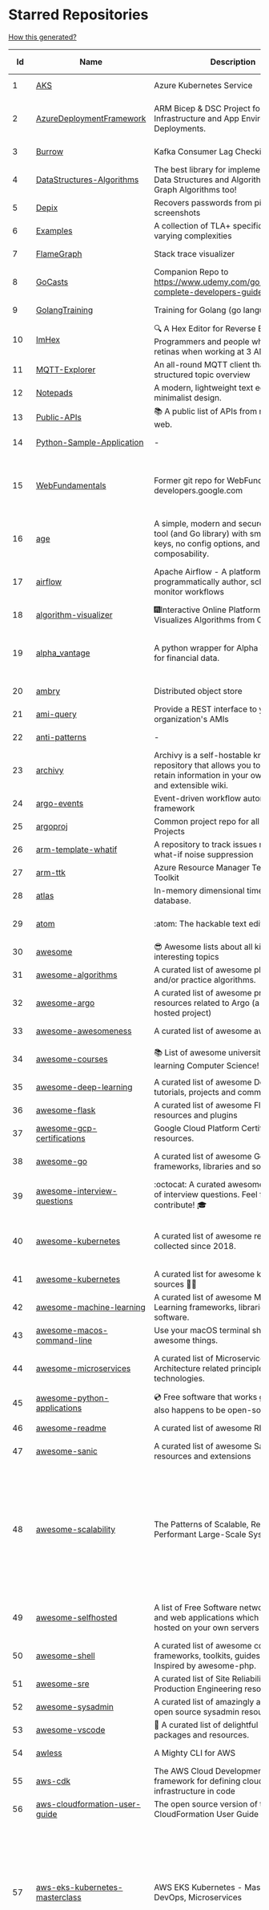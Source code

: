 # Starred Repositories  
[How this generated?](../master/USAGE.md)  
  
| Id 			| Name			| Description | Star Counts | Topics/Tags   | Last Updated 	|  
| ----------- | ----------- 	| ----------- | ----------- | ----------- 	| -----------   |  
|1|[AKS](https://github.com/Azure/AKS.git)|Azure Kubernetes Service|1555||3-9-2022|  
|2|[AzureDeploymentFramework](https://github.com/brwilkinson/AzureDeploymentFramework.git)|ARM Bicep & DSC Project for Azure Infrastructure and App Environment Deployments.|78|bicep, powershell, arm-templates, desiredstateconfiguration, azure|26-7-2022|  
|3|[Burrow](https://github.com/linkedin/Burrow.git)|Kafka Consumer Lag Checking|3310||2-2-2022|  
|4|[DataStructures-Algorithms](https://github.com/rachitiitr/DataStructures-Algorithms.git)|The best library for implementation of all Data Structures and Algorithms - Trees + Graph Algorithms too!|2344||13-6-2021|  
|5|[Depix](https://github.com/beurtschipper/Depix.git)|Recovers passwords from pixelized screenshots|22698||16-6-2022|  
|6|[Examples](https://github.com/tlaplus/Examples.git)|A collection of TLA+ specifications of varying complexities|950|tlaplus, pluscal, protocol, algorithm|29-8-2022|  
|7|[FlameGraph](https://github.com/brendangregg/FlameGraph.git)|Stack trace visualizer|13506||31-8-2021|  
|8|[GoCasts](https://github.com/StephenGrider/GoCasts.git)|Companion Repo to https://www.udemy.com/go-the-complete-developers-guide/|1761||25-8-2017|  
|9|[GolangTraining](https://github.com/GoesToEleven/GolangTraining.git)|Training for Golang (go language)|8389||4-12-2018|  
|10|[ImHex](https://github.com/WerWolv/ImHex.git)|🔍 A Hex Editor for Reverse Engineers, Programmers and people who value their retinas when working at 3 AM.|20820||3-9-2022|  
|11|[MQTT-Explorer](https://github.com/thomasnordquist/MQTT-Explorer.git)|An all-round MQTT client that provides a structured topic overview|1903||27-2-2022|  
|12|[Notepads](https://github.com/0x7c13/Notepads.git)|A modern, lightweight text editor with a minimalist design.|6682||7-6-2022|  
|13|[Public-APIs](https://github.com/n0shake/Public-APIs.git)|📚 A public list of APIs from round the web.|18902||21-8-2022|  
|14|[Python-Sample-Application](https://github.com/uber/Python-Sample-Application.git)|-|360||9-3-2015|  
|15|[WebFundamentals](https://github.com/google/WebFundamentals.git)|Former git repo for WebFundamentals on developers.google.com|13426|html, best-practices, javascript, css, mobile-web, chrome, chrome-browser, html5, web, web-app, progressive-web-app|10-8-2022|  
|16|[age](https://github.com/FiloSottile/age.git)|A simple, modern and secure encryption tool (and Go library) with small explicit keys, no config options, and UNIX-style composability.|11188|built-at-rc, age-encryption|28-7-2022|  
|17|[airflow](https://github.com/apache/airflow.git)|Apache Airflow - A platform to programmatically author, schedule, and monitor workflows|27241|airflow, apache, apache-airflow, python, scheduler, workflow, hacktoberfest|3-9-2022|  
|18|[algorithm-visualizer](https://github.com/algorithm-visualizer/algorithm-visualizer.git)|:fireworks:Interactive Online Platform that Visualizes Algorithms from Code|38937|algorithm, data-structure, visualization, animation|13-4-2022|  
|19|[alpha_vantage](https://github.com/RomelTorres/alpha_vantage.git)|A python wrapper for Alpha Vantage API for financial data.|3733|alpha-vantage, pandas, financial-data, python, stock, alphavantage, json, finance, api-wrapper, cryptocurrency, bitcoin|14-6-2021|  
|20|[ambry](https://github.com/linkedin/ambry.git)|Distributed object store|1554||3-9-2022|  
|21|[ami-query](https://github.com/intuit/ami-query.git)|Provide a REST interface to your organization's AMIs|38||31-8-2020|  
|22|[anti-patterns](https://github.com/tonybaloney/anti-patterns.git)|-|100||15-7-2022|  
|23|[archivy](https://github.com/archivy/archivy.git)|Archivy is a self-hostable knowledge repository that allows you to learn and retain information in your own personal and extensible wiki.|2896||27-4-2022|  
|24|[argo-events](https://github.com/argoproj/argo-events.git)|Event-driven workflow automation framework|1644||3-9-2022|  
|25|[argoproj](https://github.com/argoproj/argoproj.git)|Common project repo for all Argo Projects|327||26-8-2022|  
|26|[arm-template-whatif](https://github.com/Azure/arm-template-whatif.git)|A repository to track issues related to what-if noise suppression|62||2-8-2022|  
|27|[arm-ttk](https://github.com/Azure/arm-ttk.git)|Azure Resource Manager Template Toolkit|338||26-8-2022|  
|28|[atlas](https://github.com/Netflix/atlas.git)|In-memory dimensional time series database.|3128||1-9-2022|  
|29|[atom](https://github.com/atom/atom.git)|:atom: The hackable text editor|58426|atom, editor, javascript, electron, windows, linux, macos|23-6-2022|  
|30|[awesome](https://github.com/sindresorhus/awesome.git)|😎 Awesome lists about all kinds of interesting topics|217730|awesome, awesome-list, unicorns, lists, resources|3-9-2022|  
|31|[awesome-algorithms](https://github.com/tayllan/awesome-algorithms.git)|A curated list of awesome places to learn and/or practice algorithms.|12204||9-5-2022|  
|32|[awesome-argo](https://github.com/terrytangyuan/awesome-argo.git)|A curated list of awesome projects and resources related to Argo (a CNCF hosted project)|829||30-8-2022|  
|33|[awesome-awesomeness](https://github.com/bayandin/awesome-awesomeness.git)|A curated list of awesome awesomeness|29280||24-3-2022|  
|34|[awesome-courses](https://github.com/prakhar1989/awesome-courses.git)|:books: List of awesome university courses for learning Computer Science!|42403|computer-science, courses, awesome-list, awesome|2-12-2020|  
|35|[awesome-deep-learning](https://github.com/ChristosChristofidis/awesome-deep-learning.git)|A curated list of awesome Deep Learning tutorials, projects and communities.|19347||8-5-2022|  
|36|[awesome-flask](https://github.com/humiaozuzu/awesome-flask.git)|A curated list of awesome Flask resources and plugins|10826|flask, flask-resources, awesome|17-9-2019|  
|37|[awesome-gcp-certifications](https://github.com/sathishvj/awesome-gcp-certifications.git)|Google Cloud Platform Certification resources.|2668||31-8-2022|  
|38|[awesome-go](https://github.com/avelino/awesome-go.git)|A curated list of awesome Go frameworks, libraries and software|87011|golang, golang-library, go, awesome, awesome-list, hacktoberfest|24-8-2022|  
|39|[awesome-interview-questions](https://github.com/DopplerHQ/awesome-interview-questions.git)|:octocat: A curated awesome list of lists of interview questions. Feel free to contribute! :mortar_board: |49235||16-11-2021|  
|40|[awesome-kubernetes](https://github.com/nubenetes/awesome-kubernetes.git)|A curated list of awesome references collected since 2018.|271|kubernetes, cloud, awesome-list, aws, azure, gcp, devops, devops-tools, docker, containers|25-6-2022|  
|41|[awesome-kubernetes](https://github.com/ramitsurana/awesome-kubernetes.git)|A curated list for awesome kubernetes sources :ship::tada:|13044||4-7-2022|  
|42|[awesome-machine-learning](https://github.com/josephmisiti/awesome-machine-learning.git)|A curated list of awesome Machine Learning frameworks, libraries and software.|55680||10-7-2022|  
|43|[awesome-macos-command-line](https://github.com/herrbischoff/awesome-macos-command-line.git)|Use your macOS terminal shell to do awesome things.|26148||2-9-2021|  
|44|[awesome-microservices](https://github.com/mfornos/awesome-microservices.git)|A curated list of Microservice Architecture related principles and technologies.|11326|awesome, microservices, microservices-architecture, cloud-native, cloud-computing|1-9-2022|  
|45|[awesome-python-applications](https://github.com/mahmoud/awesome-python-applications.git)|💿 Free software that works great, and also happens to be open-source Python. |13918||10-7-2022|  
|46|[awesome-readme](https://github.com/matiassingers/awesome-readme.git)|A curated list of awesome READMEs|12761||1-9-2022|  
|47|[awesome-sanic](https://github.com/mekicha/awesome-sanic.git)|A curated list of awesome Sanic resources and extensions|594||13-8-2022|  
|48|[awesome-scalability](https://github.com/binhnguyennus/awesome-scalability.git)|The Patterns of Scalable, Reliable, and Performant Large-Scale Systems|40431|system-design, backend, scalability, interview, architecture, devops, design-patterns, interview-questions, awesome-list, big-data, awesome, resources, lists, web-development, programming, system, interview-practice, computer-science, distributed-systems, machine-learning|3-9-2022|  
|49|[awesome-selfhosted](https://github.com/awesome-selfhosted/awesome-selfhosted.git)|A list of Free Software network services and web applications which can be hosted on your own servers|101250|selfhosted, awesome, awesome-list, privacy, hosting, cloud, self-hosted|3-9-2022|  
|50|[awesome-shell](https://github.com/alebcay/awesome-shell.git)|A curated list of awesome command-line frameworks, toolkits, guides and gizmos. Inspired by awesome-php.|24670||27-4-2022|  
|51|[awesome-sre](https://github.com/dastergon/awesome-sre.git)|A curated list of Site Reliability and Production Engineering resources.|8783||2-9-2022|  
|52|[awesome-sysadmin](https://github.com/awesome-foss/awesome-sysadmin.git)|A curated list of amazingly awesome open source sysadmin resources.|14919||3-9-2022|  
|53|[awesome-vscode](https://github.com/viatsko/awesome-vscode.git)|🎨 A curated list of delightful VS Code packages and resources.|20961||11-8-2022|  
|54|[awless](https://github.com/wallix/awless.git)|A Mighty CLI for AWS|4864||10-12-2018|  
|55|[aws-cdk](https://github.com/aws/aws-cdk.git)|The AWS Cloud Development Kit is a framework for defining cloud infrastructure in code|9138|aws, infrastructure-as-code, typescript, cloud-infrastructure|3-9-2022|  
|56|[aws-cloudformation-user-guide](https://github.com/awsdocs/aws-cloudformation-user-guide.git)|The open source version of the AWS CloudFormation User Guide|664||11-8-2022|  
|57|[aws-eks-kubernetes-masterclass](https://github.com/stacksimplify/aws-eks-kubernetes-masterclass.git)|AWS EKS Kubernetes - Masterclass   DevOps, Microservices|565|kubernetes, kubernetes-pods, kubernetes-deployment, kubernetes-services, kubernetes-secrets, aws-eks, aws-eks-cluster, aws-ebs, aws-rds, aws-alb, aws-alb-ingress-controller, aws-fargate, aws-codebuild, aws-codecommit, aws-codepipeline, fluentd, aws-cloudwatch, docker, yaml|3-3-2022|  
|58|[aws-load-balancer-controller](https://github.com/kubernetes-sigs/aws-load-balancer-controller.git)|A Kubernetes controller for Elastic Load Balancers|2994||1-9-2022|  
|59|[azkaban](https://github.com/azkaban/azkaban.git)|Azkaban workflow manager.|4113|workflow-engine, azkaban, scheduling, hacktoberfest|17-8-2022|  
|60|[azure-cli](https://github.com/Azure/azure-cli.git)|Azure Command-Line Interface|3219|azure, azure-cli, cloud|2-9-2022|  
|61|[azure-docs-bicep-samples](https://github.com/Azure/azure-docs-bicep-samples.git)|-|35||29-8-2022|  
|62|[azure-functions-host](https://github.com/Azure/azure-functions-host.git)|The host/runtime that powers Azure Functions|1749|azure-functions, azure-webjobs-sdk, serverless|2-9-2022|  
|63|[azure-powershell](https://github.com/Azure/azure-powershell.git)|Microsoft Azure PowerShell|3247|azure, powershell, microsoft-azure-powershell, arm, microsoft|1-9-2022|  
|64|[azure-quickstart-templates](https://github.com/Azure/azure-quickstart-templates.git)|Azure Quickstart Templates|12054|azure, templates, arm, bicep, bicep-templates, arm-templates|29-8-2022|  
|65|[azure-rest-api-specs](https://github.com/Azure/azure-rest-api-specs.git)|The source for REST API specifications for Microsoft Azure.|1742|azure, swagger, openapi, rest, cloud|3-9-2022|  
|66|[azure-sdk-for-python](https://github.com/Azure/azure-sdk-for-python.git)|This repository is for active development of the Azure SDK for Python. For consumers of the SDK we recommend visiting our public developer docs at https://docs.microsoft.com/python/azure/ or our versioned developer docs at https://azure.github.io/azure-sdk-for-python. |2977||2-9-2022|  
|67|[azure4everyone-samples](https://github.com/MarczakIO/azure4everyone-samples.git)|-|185||12-2-2022|  
|68|[backstage](https://github.com/backstage/backstage.git)|Backstage is an open platform for building developer portals|17845||2-9-2022|  
|69|[behave](https://github.com/behave/behave.git)|BDD, Python style.|2691||9-8-2022|  
|70|[benten](https://github.com/intuit/benten.git)|Chatbot Development Framework (with Slack integration for Jira and Jenkins)|129||31-3-2021|  
|71|[bhai-lang](https://github.com/DulLabs/bhai-lang.git)|A toy programming language written in Typescript|3568||17-4-2022|  
|72|[bicep](https://github.com/Azure/bicep.git)|Bicep is a declarative language for describing and deploying Azure resources|2490|arm-templates, arm-json, bicep|3-9-2022|  
|73|[bitcoin](https://github.com/bitcoin/bitcoin.git)|Bitcoin Core integration/staging tree|65990|bitcoin, c-plus-plus, p2p, cryptocurrency, cryptography|2-9-2022|  
|74|[black](https://github.com/psf/black.git)|The uncompromising Python code formatter|29026||1-9-2022|  
|75|[blackfriday](https://github.com/russross/blackfriday.git)|Blackfriday: a markdown processor for Go|4990||27-10-2020|  
|76|[boulder](https://github.com/letsencrypt/boulder.git)|An ACME-based certificate authority, written in Go. |4376||3-9-2022|  
|77|[brackets](https://github.com/adobe/brackets.git)|An open source code editor for the web, written in JavaScript, HTML and CSS.|33556||18-3-2021|  
|78|[brooklin](https://github.com/linkedin/brooklin.git)|An extensible distributed system for reliable nearline data streaming at scale|781||5-8-2022|  
|79|[brotli](https://github.com/google/brotli.git)|Brotli compression format|11427||12-5-2022|  
|80|[build-your-own-x](https://github.com/codecrafters-io/build-your-own-x.git)|Master programming by recreating your favorite technologies from scratch.|163648|programming, tutorials, tutorial-code, tutorial-exercises, free, awesome-list|4-8-2022|  
|81|[caddy](https://github.com/caddyserver/caddy.git)|Fast, multi-platform web server with automatic HTTPS|42505|go, web-server, caddyfile, http, http-server, reverse-proxy, https, tls, automatic-https, privacy, security|3-9-2022|  
|82|[cdk8s](https://github.com/cdk8s-team/cdk8s.git)|Define Kubernetes native apps and abstractions using object-oriented programming|3147||2-9-2022|  
|83|[cdnjs](https://github.com/cdnjs/cdnjs.git)|🤖 CDN assets - The #1 free and open source CDN built to make life easier for developers.|9626|cdn, javascript, css, library, web, front-end, foss, opensource, js, font, framework, webdev, fast, speed, http2, spdy, cdnjs|3-9-2022|  
|84|[celery](https://github.com/celery/celery.git)|Distributed Task Queue (development branch)|20007||31-8-2022|  
|85|[cfssl](https://github.com/cloudflare/cfssl.git)|CFSSL: Cloudflare's PKI and TLS toolkit|7248||26-8-2022|  
|86|[chalice](https://github.com/aws/chalice.git)|Python Serverless Microframework for AWS|9165|python, aws, aws-lambda, cloud, serverless, serverless-framework, aws-apigateway, lambda, python3, python27|1-9-2022|  
|87|[chaos-mesh](https://github.com/chaos-mesh/chaos-mesh.git)|A Chaos Engineering Platform for Kubernetes.|5138||2-9-2022|  
|88|[chaosmonkey](https://github.com/Netflix/chaosmonkey.git)|Chaos Monkey is a resiliency tool that helps applications tolerate random instance failures.|12629||30-10-2020|  
|89|[chartmuseum](https://github.com/helm/chartmuseum.git)|Host your own Helm Chart Repository|2938||29-8-2022|  
|90|[cheat.sh](https://github.com/chubin/cheat.sh.git)|the only cheat sheet you need|30359||18-4-2022|  
|91|[checkov](https://github.com/bridgecrewio/checkov.git)|Prevent cloud misconfigurations and find vulnerabilities during build-time in infrastructure as code, container images and open source packages with Checkov by Bridgecrew.|4606||2-9-2022|  
|92|[cli](https://github.com/snyk/cli.git)|Snyk CLI scans and monitors your projects for security vulnerabilities.|4089||2-9-2022|  
|93|[cli](https://github.com/cli/cli.git)|GitHub’s official command line tool|29698||3-9-2022|  
|94|[cli-spinners](https://github.com/sindresorhus/cli-spinners.git)|Spinners for use in the terminal|2016||24-7-2022|  
|95|[click](https://github.com/pallets/click.git)|Python composable command line interface toolkit|12917||1-9-2022|  
|96|[cloud-custodian](https://github.com/cloud-custodian/cloud-custodian.git)|Rules engine for cloud security, cost optimization, and governance, DSL in yaml for policies to query, filter, and take actions on resources|4292||3-9-2022|  
|97|[codesearch](https://github.com/google/codesearch.git)|Fast, indexed regexp search over large file trees|3149||29-3-2020|  
|98|[computer-science](https://github.com/ossu/computer-science.git)|:mortar_board: Path to a free self-taught education in Computer Science!|122790|computer-science, awesome-list, courses, curriculum|23-8-2022|  
|99|[containerd](https://github.com/containerd/containerd.git)|An open and reliable container runtime|11975||1-9-2022|  
|100|[core](https://github.com/home-assistant/core.git)|:house_with_garden: Open source home automation that puts local control and privacy first.|54639|python, home-automation, iot, internet-of-things, mqtt, raspberry-pi, asyncio|3-9-2022|  
|101|[coredns](https://github.com/coredns/coredns.git)|CoreDNS is a DNS server that chains plugins|9673|dns-server, go, cncf, coredns, plugin, service-discovery|30-8-2022|  
|102|[coreutils](https://github.com/uutils/coreutils.git)|Cross-platform Rust rewrite of the GNU coreutils|12450|rust, coreutils, gnu-coreutils, busybox, cross-platform, command-line-tool|3-9-2022|  
|103|[crouton](https://github.com/dnschneid/crouton.git)|Chromium OS Universal Chroot Environment|8165||11-1-2022|  
|104|[cruise-control](https://github.com/linkedin/cruise-control.git)|Cruise-control is the first of its kind to fully automate the dynamic workload rebalance and self-healing of a Kafka cluster. It provides great value to Kafka users by simplifying the operation of Kafka clusters.|2256|kafka, cluster-management, self-healing|1-9-2022|  
|105|[dashboard](https://github.com/kubernetes/dashboard.git)|General-purpose web UI for Kubernetes clusters|11594||31-8-2022|  
|106|[design-patterns-for-humans](https://github.com/kamranahmedse/design-patterns-for-humans.git)|An ultra-simplified explanation to design patterns|34888|design-patterns, architecture, software-engineering, engineering, principles, computer-science|27-8-2022|  
|107|[developer-roadmap](https://github.com/kamranahmedse/developer-roadmap.git)|Roadmap to becoming a developer in 2022|209321|computer-science, roadmap, developer-roadmap, frontend-roadmap, devops-roadmap, backend-roadmap, study-plan, engineering, react-roadmap, angular-roadmap, python-roadmap, go-roadmap, java-roadmap, dba-roadmap, vue-roadmap, blockchain-roadmap, web3-roadmap, javascript-roadmap, nodejs-roadmap, qa-roadmap|2-9-2022|  
|108|[devops-exercises](https://github.com/bregman-arie/devops-exercises.git)|Linux, Jenkins, AWS, SRE, Prometheus, Docker, Python, Ansible, Git, Kubernetes, Terraform, OpenStack, SQL, NoSQL, Azure, GCP, DNS, Elastic, Network, Virtualization. DevOps Interview Questions|29157|devops, aws, linux, ansible, python, docker, prometheus, containers, git, kubernetes, interview, interview-questions, terraform, azure, openstack, sql, coding, sre, production-engineer|2-9-2022|  
|109|[diagrams](https://github.com/mingrammer/diagrams.git)|:art: Diagram as Code for prototyping cloud system architectures|25781||10-8-2022|  
|110|[discourse](https://github.com/discourse/discourse.git)|A platform for community discussion. Free, open, simple.|36382|discourse, javascript, rails, ruby, ember, forum, postgresql|2-9-2022|  
|111|[dive](https://github.com/wagoodman/dive.git)|A tool for exploring each layer in a docker image|33553||2-7-2021|  
|112|[django](https://github.com/django/django.git)|The Web framework for perfectionists with deadlines.|66024||2-9-2022|  
|113|[django-health-check](https://github.com/KristianOellegaard/django-health-check.git)|a pluggable app that runs a full check on the deployment, using a number of plugins to check e.g. database, queue server, celery processes, etc.|878||2-9-2022|  
|114|[dns](https://github.com/miekg/dns.git)|DNS library in Go|6487|dnssec, go, dns-library, dns|21-6-2022|  
|115|[dnscontrol](https://github.com/StackExchange/dnscontrol.git)|Synchronize your DNS to multiple providers from a simple DSL|2342||31-8-2022|  
|116|[dnslib](https://github.com/paulc/dnslib.git)|A Python library to encode/decode DNS wire-format packets |226|python, python3, dns|9-8-2022|  
|117|[docker-development-youtube-series](https://github.com/marcel-dempers/docker-development-youtube-series.git)|-|3328||10-8-2022|  
|118|[dockerfiles](https://github.com/jessfraz/dockerfiles.git)|Various Dockerfiles I use on the desktop and on servers.|12703||27-3-2021|  
|119|[doitlive](https://github.com/sloria/doitlive.git)|Because sometimes you need to do it live|3174||14-8-2022|  
|120|[dotfiles](https://github.com/bbkane/dotfiles.git)|Configs for apps I care about|22|dotfiles, zsh, neovim, vscode, git, sqlite, sqlite3|23-8-2022|  
|121|[drawio](https://github.com/jgraph/drawio.git)|Source to app.diagrams.net|31043||2-9-2022|  
|122|[driftctl](https://github.com/snyk/driftctl.git)|Detect, track and alert on infrastructure drift|1958||26-8-2022|  
|123|[duf](https://github.com/muesli/duf.git)|Disk Usage/Free Utility - a better 'df' alternative|9742||16-7-2022|  
|124|[eBPF-Package-Repository](https://github.com/l3af-project/eBPF-Package-Repository.git)|eBPF Programs|18||16-6-2022|  
|125|[echarts](https://github.com/apache/echarts.git)|Apache ECharts is a powerful, interactive charting and data visualization library for browser|52358|echarts, data-visualization, charts, charting-library, visualization, apache, data-viz, canvas, svg|2-9-2022|  
|126|[echo](https://github.com/labstack/echo.git)|High performance, minimalist Go web framework|23627||1-9-2022|  
|127|[ecs-refarch-service-discovery](https://github.com/awslabs/ecs-refarch-service-discovery.git)|An EC2 Container Service Reference Architecture for providing Service Discovery to containers using CloudWatch Events, Lambda and Route 53 private hosted zones. |440||25-7-2016|  
|128|[eks-anywhere](https://github.com/aws/eks-anywhere.git)|Run Amazon EKS on your own infrastructure 🚀|1626|kubernetes, aws, k8s, kubernetes-cluster, kubernetes-deployment, eks, vmware, docker, baremetal, baremetal-provisioning, tinkerbell|2-9-2022|  
|129|[elasticsearch](https://github.com/elastic/elasticsearch.git)|Free and Open, Distributed, RESTful Search Engine|60990|elasticsearch, java, search-engine|2-9-2022|  
|130|[emissary](https://github.com/emissary-ingress/emissary.git)|open source Kubernetes-native API gateway for microservices built on the Envoy Proxy|3862||2-9-2022|  
|131|[eng-practices](https://github.com/google/eng-practices.git)|Google's Engineering Practices documentation|18721||17-8-2022|  
|132|[engineering-blogs](https://github.com/kilimchoi/engineering-blogs.git)|A curated list of engineering blogs|22050||29-7-2022|  
|133|[envoy](https://github.com/envoyproxy/envoy.git)|Cloud-native high-performance edge/middle/service proxy|20321||2-9-2022|  
|134|[eruda](https://github.com/liriliri/eruda.git)|Console for mobile browsers|12788|console, mobile, debugger, developer-tools, eruda|26-8-2022|  
|135|[every-programmer-should-know](https://github.com/mtdvio/every-programmer-should-know.git)|A collection of (mostly) technical things every software developer should know about|61559|cc-by, computer-science, educational, novice, collection|1-9-2022|  
|136|[ewd998](https://github.com/tlaplus-workshops/ewd998.git)|Distributed termination detection on a ring, due to Shmuel Safra:|21|termination, detection, distsys, tlaplus, specs, model-checking, theorem-proving, refinement, safety, liveness|20-5-2022|  
|137|[faas](https://github.com/openfaas/faas.git)|OpenFaaS - Serverless Functions Made Simple|22060||30-8-2022|  
|138|[face_recognition](https://github.com/ageitgey/face_recognition.git)|The world's simplest facial recognition api for Python and the command line|45675|machine-learning, face-detection, face-recognition, python|10-6-2022|  
|139|[faker](https://github.com/joke2k/faker.git)|Faker is a Python package that generates fake data for you.|14695||31-8-2022|  
|140|[falcon](https://github.com/falconry/falcon.git)|The no-magic web data plane API and microservices framework for Python developers, with a focus on reliability, correctness, and performance at scale.|8864||31-8-2022|  
|141|[fastapi](https://github.com/tiangolo/fastapi.git)|FastAPI framework, high performance, easy to learn, fast to code, ready for production|48895||2-9-2022|  
|142|[fasthttp](https://github.com/valyala/fasthttp.git)|Fast HTTP package for Go. Tuned for high performance. Zero memory allocations in hot paths. Up to 10x faster than net/http|18338||3-9-2022|  
|143|[fd](https://github.com/sharkdp/fd.git)|A simple, fast and user-friendly alternative to 'find'|24358||2-9-2022|  
|144|[fish-shell](https://github.com/fish-shell/fish-shell.git)|The user-friendly command line shell.|19503||2-9-2022|  
|145|[flamethrower](https://github.com/DNS-OARC/flamethrower.git)|a DNS performance and functional testing utility supporting UDP, TCP, DoT and DoH (by @ns1labs)|257||5-7-2022|  
|146|[flask](https://github.com/pallets/flask.git)|The Python micro framework for building web applications.|60427||2-9-2022|  
|147|[flask-celery-example](https://github.com/miguelgrinberg/flask-celery-example.git)|This repository contains the example code for my blog article Using Celery with Flask.|1087||12-9-2021|  
|148|[flask-swagger-ui](https://github.com/sveint/flask-swagger-ui.git)|Swagger UI blueprint for flask|150||24-5-2022|  
|149|[flower](https://github.com/mher/flower.git)|Real-time monitor and web admin for Celery distributed task queue|5356||15-7-2022|  
|150|[forcediphttpsadapter](https://github.com/Roadmaster/forcediphttpsadapter.git)|A requests TransportAdapter allowing to force a specific IP for HTTPS connections.|43||1-11-2021|  
|151|[fortio](https://github.com/fortio/fortio.git)|Fortio load testing library, command line tool, advanced echo server and web UI in go (golang). Allows to specify a set query-per-second load and record latency histograms and other useful stats.|2651||29-8-2022|  
|152|[free-for-dev](https://github.com/ripienaar/free-for-dev.git)|A list of SaaS, PaaS and IaaS offerings that have free tiers of interest to devops and infradev|59313|free-for-developers, awesome-list|31-8-2022|  
|153|[free-programming-books](https://github.com/EbookFoundation/free-programming-books.git)|:books: Freely available programming books|247113|education, books, list, resource, hacktoberfest|3-9-2022|  
|154|[frp](https://github.com/fatedier/frp.git)|A fast reverse proxy to help you expose a local server behind a NAT or firewall to the internet.|59654|proxy, reverse-proxy, tunnel, nat, go, firewall, frp, expose, http-proxy|29-8-2022|  
|155|[fucking-algorithm](https://github.com/labuladong/fucking-algorithm.git)|刷算法全靠套路，认准 labuladong 就够了！English version supported! Crack LeetCode, not only how, but also why. |109812||3-9-2022|  
|156|[game_control](https://github.com/ChoudharyChanchal/game_control.git)|-|746||19-7-2020|  
|157|[gcsfuse](https://github.com/GoogleCloudPlatform/gcsfuse.git)|A user-space file system for interacting with Google Cloud Storage|1518||2-9-2022|  
|158|[gin](https://github.com/gin-gonic/gin.git)|Gin is a HTTP web framework written in Go (Golang). It features a Martini-like API with much better performance -- up to 40 times faster. If you need smashing performance, get yourself some Gin.|62485||1-9-2022|  
|159|[gitbook](https://github.com/GitbookIO/gitbook.git)|📝 Modern documentation format and toolchain using Git and Markdown|24986||27-12-2018|  
|160|[github-cheat-sheet](https://github.com/tiimgreen/github-cheat-sheet.git)|A list of cool features of Git and GitHub.|36675|awesome, awesome-list, list, github, git|28-5-2022|  
|161|[github-readme-stats](https://github.com/anuraghazra/github-readme-stats.git)|:zap: Dynamically generated stats for your github readmes|45382|profile-readme, dynamic, readme-generator, serverless, hacktoberfest, readme-stats|26-8-2022|  
|162|[github1s](https://github.com/conwnet/github1s.git)|One second to read GitHub code with VS Code.|21191||16-8-2022|  
|163|[gitignore](https://github.com/github/gitignore.git)|A collection of useful .gitignore templates|137904|gitignore, git|10-5-2022|  
|164|[gitui](https://github.com/extrawurst/gitui.git)|Blazing 💥 fast terminal-ui for git written in rust 🦀|8872|rust, tui, terminal, git, command-line-tool, command-line-interface, async, hacktoberfest, bash|3-9-2022|  
|165|[glb-director](https://github.com/github/glb-director.git)|GitHub Load Balancer Director and supporting tooling.|2202||1-2-2022|  
|166|[gloo](https://github.com/solo-io/gloo.git)|The Feature-rich, Kubernetes-native, Next-Generation API Gateway Built on Envoy|3511||2-9-2022|  
|167|[go-github](https://github.com/google/go-github.git)|Go library for accessing the GitHub v3 API|8780|go, github-api|1-9-2022|  
|168|[go-spew](https://github.com/davecgh/go-spew.git)|Implements a deep pretty printer for Go data structures to aid in debugging|5252||30-8-2018|  
|169|[gods](https://github.com/emirpasic/gods.git)|GoDS (Go Data Structures) - Sets, Lists, Stacks, Maps, Trees, Queues, and much more|12479||18-4-2022|  
|170|[golang-web-dev](https://github.com/GoesToEleven/golang-web-dev.git)|-|3046||13-12-2019|  
|171|[goldmark](https://github.com/yuin/goldmark.git)|:trophy: A markdown parser written in Go. Easy to extend, standard(CommonMark) compliant, well structured.|2314|markdown, commonmark, golang, go|2-9-2022|  
|172|[google-api-python-client](https://github.com/googleapis/google-api-python-client.git)|🐍 The official Python client library for Google's discovery based APIs.|5924||2-9-2022|  
|173|[google-cloud-python](https://github.com/googleapis/google-cloud-python.git)|Google Cloud Client Library for Python|3957||31-8-2022|  
|174|[google-maps-services-python](https://github.com/googlemaps/google-maps-services-python.git)|Python client library for Google Maps API Web Services|3652||19-5-2022|  
|175|[googlesre](https://github.com/google/googlesre.git)|-|75||4-4-2022|  
|176|[goreleaser](https://github.com/goreleaser/goreleaser.git)|Deliver Go binaries as fast and easily as possible|10549|homebrew, golang, travis, release-automation, docker, snapcraft, package, deb, rpm, go, apk, hacktoberfest, github-actions|2-9-2022|  
|177|[gotty](https://github.com/sorenisanerd/gotty.git)|Share your terminal as a web application|1619||2-9-2022|  
|178|[gping](https://github.com/orf/gping.git)|Ping, but with a graph|6519||14-6-2022|  
|179|[graphene-django](https://github.com/graphql-python/graphene-django.git)|Integrate GraphQL into your Django project.|3910||15-8-2022|  
|180|[grex](https://github.com/pemistahl/grex.git)|A command-line tool and Rust library for generating regular expressions from user-provided test cases|5538||15-8-2022|  
|181|[greykite](https://github.com/linkedin/greykite.git)|A flexible, intuitive and fast forecasting library|1584||31-8-2022|  
|182|[grumpy](https://github.com/giantswarm/grumpy.git)|Kubernetes Validation Admission Controller example|22||24-7-2020|  
|183|[guacamole-server](https://github.com/apache/guacamole-server.git)|Mirror of Apache Guacamole Server|2197||24-8-2022|  
|184|[halo](https://github.com/manrajgrover/halo.git)|💫 Beautiful spinners for terminal, IPython and Jupyter|2632|halo, spinner, python, jupyter, ora, ipython, async|9-11-2020|  
|185|[haproxy](https://github.com/haproxy/haproxy.git)|HAProxy Load Balancer's development branch (mirror of git.haproxy.org)|3062||3-9-2022|  
|186|[helm](https://github.com/helm/helm.git)|The Kubernetes Package Manager|22534||31-8-2022|  
|187|[helm-git-repo](https://github.com/yks0000/helm-git-repo.git)|A Helm Repo (Automatically build index.yaml)|1||6-4-2021|  
|188|[helmfile](https://github.com/roboll/helmfile.git)|Deploy Kubernetes Helm Charts|3930||5-6-2022|  
|189|[hey](https://github.com/rakyll/hey.git)|HTTP load generator, ApacheBench (ab) replacement|14178||23-3-2021|  
|190|[howdoi](https://github.com/gleitz/howdoi.git)|instant coding answers via the command line|9653||4-7-2022|  
|191|[htmlq](https://github.com/mgdm/htmlq.git)|Like jq, but for HTML.|6086||3-1-2022|  
|192|[htop](https://github.com/htop-dev/htop.git)|htop - an interactive process viewer|4016||29-8-2022|  
|193|[http2smugl](https://github.com/neex/http2smugl.git)|-|450||7-7-2022|  
|194|[hub](https://github.com/github/hub.git)|A command-line tool that makes git easier to use with GitHub.|22002||4-4-2022|  
|195|[hubot-slack](https://github.com/slackapi/hubot-slack.git)|Slack Developer Kit for Hubot|2282||2-8-2022|  
|196|[hugo](https://github.com/gohugoio/hugo.git)|The world’s fastest framework for building websites.|61610|go, hugo, static-site-generator, blog-engine, cms, content-management-system, documentation-tool, hacktoberfest|3-9-2022|  
|197|[hugo-PaperMod](https://github.com/adityatelange/hugo-PaperMod.git)| A fast, clean, responsive Hugo theme.|4308|fast, clean, mit-license, hugo-theme, high-performance, blog, portfolio, grayscale, hugo, feature-rich, well-documented, hugo-blog-theme, blog-theme, theme, papermod|3-9-2022|  
|198|[influxdb](https://github.com/influxdata/influxdb.git)|Scalable datastore for metrics, events, and real-time analytics|24048||2-9-2022|  
|199|[ingress-nginx](https://github.com/kubernetes/ingress-nginx.git)|Ingress-NGINX Controller for Kubernetes|13356||2-9-2022|  
|200|[interactive-coding-challenges](https://github.com/donnemartin/interactive-coding-challenges.git)|120+ interactive Python coding interview challenges (algorithms and data structures).  Includes Anki flashcards.|26078||5-8-2020|  
|201|[interview](https://github.com/mission-peace/interview.git)|Interview questions|10494||30-7-2018|  
|202|[interviews](https://github.com/kdn251/interviews.git)|Everything you need to know to get the job.|58105|java, interview, interview-questions, interview-practice, interview-preparation, interview-prep, algorithm, algorithm-challenges, algorithms, algorithm-competitions, technical-coding-interview, leetcode, leetcode-solutions, leetcode-java, coding-interviews, coding-interview, coding-challenge, coding-challenges, leetcode-questions, interviews|6-6-2020|  
|203|[iris](https://github.com/linkedin/iris.git)|Iris is a highly configurable and flexible service for paging and messaging.|694||27-6-2022|  
|204|[iris](https://github.com/kataras/iris.git)|The fastest HTTP/2 Go Web Framework. Easy to learn. Fast development with Code you control. Unbeatable cost-performance ratio :leaves: :rocket:   谢谢  |22834|go, performance, iris, web-framework, mvc, golang, basicauth, cors, dependency-injection, django, fastest-routes, grpc-go, http2, jwt, ngrok, sessions, versioning, websocket|2-9-2022|  
|205|[jaeger](https://github.com/jaegertracing/jaeger.git)|CNCF Jaeger, a Distributed Tracing Platform|16348|distributed-tracing, cncf, tracing, observability, jaeger, opentelemetry|1-9-2022|  
|206|[jq](https://github.com/stedolan/jq.git)|Command-line JSON processor|22939||26-5-2022|  
|207|[json-server](https://github.com/typicode/json-server.git)|Get a full fake REST API with zero coding in less than 30 seconds (seriously)|63113||3-5-2022|  
|208|[k2tf](https://github.com/sl1pm4t/k2tf.git)|Kubernetes YAML to Terraform HCL converter|838||29-5-2022|  
|209|[k6](https://github.com/grafana/k6.git)|A modern load testing tool, using Go and JavaScript - https://k6.io|17645||19-8-2022|  
|210|[k8s-conformance](https://github.com/cncf/k8s-conformance.git)|🧪CNCF K8s Conformance Working Group|696||1-9-2022|  
|211|[kafka-monitor](https://github.com/linkedin/kafka-monitor.git)|Xinfra Monitor monitors the availability of Kafka clusters by producing synthetic workloads using end-to-end pipelines to obtain derived vital statistics - E2E latency, service produce/consume availability, offsets commit availability & latency, message loss rate and more.|1902||29-3-2022|  
|212|[kaniko](https://github.com/GoogleContainerTools/kaniko.git)|Build Container Images In Kubernetes|10923||30-8-2022|  
|213|[katib](https://github.com/kubeflow/katib.git)|Repository for hyperparameter tuning|1213||31-8-2022|  
|214|[kb](https://github.com/gnebbia/kb.git)|A minimalist command line knowledge base manager|2876||31-10-2021|  
|215|[kind](https://github.com/kubernetes-sigs/kind.git)|Kubernetes IN Docker - local clusters for testing Kubernetes|10393||2-9-2022|  
|216|[kong](https://github.com/Kong/kong.git)|🦍 The Cloud-Native API Gateway |32830||2-9-2022|  
|217|[kopf](https://github.com/nolar/kopf.git)|A Python framework to write Kubernetes operators in just a few lines of code|1235|kubernetes, kubernetes-operator, kubernetes-operators, python, python3, framework, asyncio, operator, operators, python-framework, kopf, admission-webhook, admission-controller, admission-controllers, operator-framework, kubernetes-concepts|24-7-2022|  
|218|[kops](https://github.com/kubernetes/kops.git)|Kubernetes Operations (kOps) - Production Grade k8s Installation, Upgrades and Management|14303||2-9-2022|  
|219|[kube2iam](https://github.com/jtblin/kube2iam.git)|kube2iam  provides different AWS IAM roles for pods running on Kubernetes|1857||1-3-2022|  
|220|[kubebuilder](https://github.com/kubernetes-sigs/kubebuilder.git)|Kubebuilder - SDK for building Kubernetes APIs using CRDs|5586|k8s-sig-api-machinery|3-9-2022|  
|221|[kubectx](https://github.com/ahmetb/kubectx.git)|Faster way to switch between clusters and namespaces in kubectl|13681||4-8-2022|  
|222|[kubeflow](https://github.com/kubeflow/kubeflow.git)|Machine Learning Toolkit for Kubernetes|11816||2-9-2022|  
|223|[kubernetes](https://github.com/kubernetes/kubernetes.git)|Production-Grade Container Scheduling and Management|91712||2-9-2022|  
|224|[kubernetes-handbook](https://github.com/rootsongjc/kubernetes-handbook.git)|Kubernetes中文指南/云原生应用架构实战手册 -  https://jimmysong.io/kubernetes-handbook|10257||1-6-2022|  
|225|[kubescape](https://github.com/kubescape/kubescape.git)|Kubescape is a K8s open-source tool providing a multi-cloud K8s single pane of glass, including risk analysis, security compliance, RBAC visualizer and image vulnerabilities scanning. |6785|kubernetes, security, nsa, mitre-attack, devops, best-practice, vulnerability-detection|1-9-2022|  
|226|[kubetools](https://github.com/collabnix/kubetools.git)|Kubetools - Curated List of Kubernetes Tools|585||24-8-2022|  
|227|[kudu](https://github.com/projectkudu/kudu.git)|Kudu is the engine behind git/hg deployments, WebJobs, and various other features in Azure Web Sites. It can also run outside of Azure.|2952||19-8-2022|  
|228|[labs](https://github.com/docker/labs.git)|This is a collection of tutorials for learning how to use Docker with various tools. Contributions welcome.|10907||18-4-2022|  
|229|[lazydocker](https://github.com/jesseduffield/lazydocker.git)|The lazier way to manage everything docker|23639||18-6-2022|  
|230|[learn-python3](https://github.com/jerry-git/learn-python3.git)|Jupyter notebooks for teaching/learning Python 3|5162||2-8-2020|  
|231|[learn-regex](https://github.com/ziishaned/learn-regex.git)|Learn regex the easy way|42475|regex, regular-expression, learn-regex|1-2-2022|  
|232|[leveldb](https://github.com/google/leveldb.git)|LevelDB is a fast key-value storage library written at Google that provides an ordered mapping from string keys to string values.|30461||18-7-2022|  
|233|[life](https://github.com/cheeaun/life.git)|Life - a timeline of important events in my life|2671|life, timeline, markdown|14-10-2018|  
|234|[linkerd2](https://github.com/linkerd/linkerd2.git)|Ultralight, security-first service mesh for Kubernetes. Main repo for Linkerd 2.x.|8809||2-9-2022|  
|235|[linux](https://github.com/torvalds/linux.git)|Linux kernel source tree|137300||2-9-2022|  
|236|[linux-insides](https://github.com/0xAX/linux-insides.git)|A little bit about a linux kernel|26939||8-8-2022|  
|237|[litestream](https://github.com/benbjohnson/litestream.git)|Streaming replication for SQLite.|7256||8-8-2022|  
|238|[locust](https://github.com/locustio/locust.git)|Scalable user load testing tool written in Python|19660||1-9-2022|  
|239|[logrus](https://github.com/sirupsen/logrus.git)|Structured, pluggable logging for Go.|21204||19-7-2022|  
|240|[loguru](https://github.com/Delgan/loguru.git)|Python logging made (stupidly) simple|12807||21-8-2022|  
|241|[lovefield](https://github.com/google/lovefield.git)|Lovefield is a relational database for web apps. Written in JavaScript, works cross-browser. Provides SQL-like APIs that are fast, safe, and easy to use.|6810||19-5-2020|  
|242|[markdown-here](https://github.com/adam-p/markdown-here.git)|Google Chrome, Firefox, and Thunderbird extension that lets you write email in Markdown and render it before sending.|56510||30-9-2018|  
|243|[mattermost-server](https://github.com/mattermost/mattermost-server.git)|Mattermost is an open source platform for secure collaboration across the entire software development lifecycle.|23784||2-9-2022|  
|244|[mdBook](https://github.com/rust-lang/mdBook.git)|Create book from markdown files. Like Gitbook but implemented in Rust|10550||30-8-2022|  
|245|[memray](https://github.com/bloomberg/memray.git)|Memray is a memory profiler for Python|9176|memory, memory-leak, memory-leak-detection, memory-profiler, profiler, python, python3|1-9-2022|  
|246|[mergestat](https://github.com/mergestat/mergestat.git)|Query git repositories with SQL. Generate reports, perform status checks, analyze codebases. 🔍 📊|3126||2-8-2022|  
|247|[metallb](https://github.com/metallb/metallb.git)|A network load-balancer implementation for Kubernetes using standard routing protocols|5104||1-9-2022|  
|248|[miniserve](https://github.com/svenstaro/miniserve.git)|🌟 For when you really just want to serve some files over HTTP right now!|3552|serve, http-server, server, static-files, cli, command-line, command-line-tool|22-8-2022|  
|249|[monorepo](https://github.com/mito-ds/monorepo.git)|The mitosheet package, trymito.io, and other public Mito code.|1137|data-science, python, data, data-visualization, data-analysis|25-8-2022|  
|250|[mux](https://github.com/gorilla/mux.git)|A powerful HTTP router and URL matcher for building Go web servers with 🦍|17258||17-8-2022|  
|251|[my-mac-os](https://github.com/nikitavoloboev/my-mac-os.git)|List of applications and tools that make my macOS experience even more amazing|18919||12-4-2022|  
|252|[mycli](https://github.com/dbcli/mycli.git)|A Terminal Client for MySQL with AutoCompletion and Syntax Highlighting.|10548||2-9-2022|  
|253|[mypy](https://github.com/python/mypy.git)|Optional static typing for Python|13703||3-9-2022|  
|254|[nativefier](https://github.com/nativefier/nativefier.git)|Make any web page a desktop application|31495||29-8-2022|  
|255|[netdata](https://github.com/netdata/netdata.git)|Real-time performance monitoring, done right! https://www.netdata.cloud|60487|monitoring, iot, notifications, docker, statsd, kubernetes, cncf, prometheus, containers, netdata, analytics, devops, time-series, observability, alerting, graphing, influxdb, grafana, graphite, dashboard|3-9-2022|  
|256|[nginx-module-vts](https://github.com/vozlt/nginx-module-vts.git)|Nginx virtual host traffic status module|2711||10-2-2021|  
|257|[ngrok](https://github.com/inconshreveable/ngrok.git)|Introspected tunnels to localhost|22059||31-5-2016|  
|258|[nicstat](https://github.com/scotte/nicstat.git)|Fork of https://sourceforge.net/projects/nicstat/ to fix bugs|56||9-5-2018|  
|259|[nocode](https://github.com/kelseyhightower/nocode.git)|The best way to write secure and reliable applications. Write nothing; deploy nowhere.|53565||21-1-2020|  
|260|[nprogress](https://github.com/rstacruz/nprogress.git)|For slim progress bars like on YouTube, Medium, etc|24629||19-4-2020|  
|261|[ntopng](https://github.com/ntop/ntopng.git)|Web-based Traffic and Security Network Traffic Monitoring|4798||3-9-2022|  
|262|[nuclei](https://github.com/projectdiscovery/nuclei.git)|Fast and customizable vulnerability scanner based on simple YAML based DSL.|9684||26-8-2022|  
|263|[octodns](https://github.com/octodns/octodns.git)|Tools for managing DNS across multiple providers|2430||30-8-2022|  
|264|[og-aws](https://github.com/open-guides/og-aws.git)|📙 Amazon Web Services — a practical guide|32391||24-8-2022|  
|265|[ohmyzsh](https://github.com/ohmyzsh/ohmyzsh.git)|🙃   A delightful community-driven (with 2,000+ contributors) framework for managing your zsh configuration. Includes 300+ optional plugins (rails, git, macOS, hub, docker, homebrew, node, php, python, etc), 140+ themes to spice up your morning, and an auto-update tool so that makes it easy to keep up with the latest updates from the community.|149603||23-8-2022|  
|266|[onedev](https://github.com/theonedev/onedev.git)|Self-hosted Git Server with CI/CD and Kanban|9551||3-9-2022|  
|267|[opencensus-python](https://github.com/census-instrumentation/opencensus-python.git)|A stats collection and distributed tracing framework|627||29-8-2022|  
|268|[opencost](https://github.com/opencost/opencost.git)|Cross-cloud cost allocation models for Kubernetes workloads|2738||2-9-2022|  
|269|[operator-sdk](https://github.com/operator-framework/operator-sdk.git)|SDK for building Kubernetes applications. Provides high level APIs, useful abstractions, and project scaffolding.|5979|operator, kubernetes, sdk|26-8-2022|  
|270|[ora](https://github.com/sindresorhus/ora.git)|Elegant terminal spinner|7912||26-7-2022|  
|271|[osquery](https://github.com/osquery/osquery.git)|SQL powered operating system instrumentation, monitoring, and analytics.|19223||24-8-2022|  
|272|[oss-fuzz](https://github.com/google/oss-fuzz.git)|OSS-Fuzz - continuous fuzzing for open source software.|7744||3-9-2022|  
|273|[outrun](https://github.com/Overv/outrun.git)|Execute a local command using the processing power of another Linux machine.|3059||22-3-2021|  
|274|[papers-we-love](https://github.com/papers-we-love/papers-we-love.git)|Papers from the computer science community to read and discuss.|64044|computer-science, read-papers, meetup, papers, programming, theory, awesome|21-7-2022|  
|275|[pendulum](https://github.com/sdispater/pendulum.git)|Python datetimes made easy|4963|python, datetime, date, time, python3, timezones|24-8-2022|  
|276|[perf-tools](https://github.com/brendangregg/perf-tools.git)|Performance analysis tools based on Linux perf_events (aka perf) and ftrace|8566||14-1-2020|  
|277|[pex](https://github.com/pantsbuild/pex.git)|A library and tool for generating .pex (Python EXecutable) files|2146||28-8-2022|  
|278|[pi-hole](https://github.com/pi-hole/pi-hole.git)|A black hole for Internet advertisements|38501|pi-hole, ad-blocker, shell, blocker, raspberry-pi, cloud, dnsmasq, dhcp, dhcp-server, dns-server, dashboard, hacktoberfest|2-9-2022|  
|279|[pinpoint](https://github.com/pinpoint-apm/pinpoint.git)|APM, (Application Performance Management) tool for large-scale distributed systems. |12353||2-9-2022|  
|280|[pipeline](https://github.com/tektoncd/pipeline.git)|A cloud-native Pipeline resource.|7300||3-9-2022|  
|281|[pipenv](https://github.com/pypa/pipenv.git)| Python Development Workflow for Humans.|23231||2-9-2022|  
|282|[ploomber](https://github.com/ploomber/ploomber.git)|The fastest ⚡️ way to build data pipelines. Develop iteratively, deploy anywhere. ☁️|2665|workflow, machine-learning, data-science, data-engineering, mlops, papermill, jupyter, jupyter-notebooks, pipelines, vscode, pycharm, notebooks|1-9-2022|  
|283|[poetry](https://github.com/python-poetry/poetry.git)|Python dependency management and packaging made easy.|21446||3-9-2022|  
|284|[pongo2](https://github.com/flosch/pongo2.git)|Django-syntax like template-engine for Go|2332|template, go, django, template-engine, pongo2, templates, template-language, golang, golang-library|25-6-2022|  
|285|[pre-commit-terraform](https://github.com/antonbabenko/pre-commit-terraform.git)|pre-commit git hooks to take care of Terraform configurations 🇺🇦|2026||2-9-2022|  
|286|[predictive-horizontal-pod-autoscaler](https://github.com/jthomperoo/predictive-horizontal-pod-autoscaler.git)|Horizontal Pod Autoscaler built with predictive abilities using statistical models|206||23-7-2022|  
|287|[professional-services](https://github.com/GoogleCloudPlatform/professional-services.git)|Common solutions and tools developed by Google Cloud's Professional Services team|2248||1-9-2022|  
|288|[profile-summary-for-github](https://github.com/tipsy/profile-summary-for-github.git)|Tool for visualizing GitHub profiles|19617||2-7-2022|  
|289|[project-based-learning](https://github.com/practical-tutorials/project-based-learning.git)|Curated list of project-based tutorials|76441||28-8-2022|  
|290|[project-layout](https://github.com/golang-standards/project-layout.git)|Standard Go Project Layout|34273||1-7-2022|  
|291|[protobuf](https://github.com/protocolbuffers/protobuf.git)|Protocol Buffers - Google's data interchange format|56055|protobuf, protocol-buffers, protocol-compiler, protobuf-runtime, protoc, serialization, marshalling, rpc|2-9-2022|  
|292|[public-apis](https://github.com/public-apis/public-apis.git)|A collective list of free APIs|207807|api, public-apis, free, apis, list, development, software, public, resources, dataset, open-source, public-api, lists|19-7-2022|  
|293|[pulsar](https://github.com/apache/pulsar.git)|Apache Pulsar - distributed pub-sub messaging system|11502||3-9-2022|  
|294|[pulumi](https://github.com/pulumi/pulumi.git)|Pulumi - Universal Infrastructure as Code. Your Cloud, Your Language, Your Way 🚀|13500||2-9-2022|  
|295|[pyWhat](https://github.com/bee-san/pyWhat.git)|🐸   Identify anything. pyWhat easily lets you identify emails, IP addresses, and more. Feed it a .pcap file or some text and it'll tell you what it is! 🧙‍♀️|5372|cyber, security, hacking, cybersecurity, malware, re, python, pcap, malware-analysis, malware-research, tryhackme, hacktoberfest|9-5-2022|  
|296|[pycryptodome](https://github.com/Legrandin/pycryptodome.git)|A self-contained cryptographic library for Python|2106||20-8-2022|  
|297|[pycurl](https://github.com/pycurl/pycurl.git)|PycURL - Python interface to libcurl|885|http-client, python, libcurl, libcurl-bindings|3-8-2022|  
|298|[pyenv](https://github.com/pyenv/pyenv.git)|Simple Python version management|28546||1-9-2022|  
|299|[pygradle](https://github.com/linkedin/pygradle.git)|Using Gradle to build Python projects|561||3-3-2020|  
|300|[pyinotify](https://github.com/seb-m/pyinotify.git)|Monitoring filesystems events with inotify on Linux.|2199||4-6-2015|  
|301|[pyjwt](https://github.com/jpadilla/pyjwt.git)|JSON Web Token implementation in Python|4312||14-8-2022|  
|302|[pyscript](https://github.com/pyscript/pyscript.git)|Home Page: https://pyscript.net  Examples: https://pyscript.net/examples|14402|python, html, javascript|31-8-2022|  
|303|[pytest](https://github.com/pytest-dev/pytest.git)|The pytest framework makes it easy to write small tests, yet scales to support complex functional testing|9166|unit-testing, test, testing, python, hacktoberfest|2-9-2022|  
|304|[python-cheatsheet](https://github.com/gto76/python-cheatsheet.git)|Comprehensive Python Cheatsheet|30071||30-7-2022|  
|305|[python-concurrency](https://github.com/volker48/python-concurrency.git)|Code examples from my toptal engineering blog article|144||1-3-2021|  
|306|[python-container](https://github.com/googleapis/python-container.git)|-|33||2-9-2022|  
|307|[python-docs-samples](https://github.com/GoogleCloudPlatform/python-docs-samples.git)|Code samples used on cloud.google.com|5779||31-8-2022|  
|308|[python-fire](https://github.com/google/python-fire.git)|Python Fire is a library for automatically generating command line interfaces (CLIs) from absolutely any Python object.|22952||16-4-2022|  
|309|[python-guide](https://github.com/realpython/python-guide.git)|Python best practices guidebook, written for humans. |25261||3-8-2022|  
|310|[python-patterns](https://github.com/faif/python-patterns.git)|A collection of design patterns/idioms in Python|34956||8-8-2022|  
|311|[python-prompt-toolkit](https://github.com/prompt-toolkit/python-prompt-toolkit.git)|Library for building powerful interactive command line applications in Python|7899||2-9-2022|  
|312|[python-slack-sdk](https://github.com/slackapi/python-slack-sdk.git)|Slack Developer Kit for Python|3449||1-9-2022|  
|313|[python-telegram-bot](https://github.com/python-telegram-bot/python-telegram-bot.git)|We have made you a wrapper you can't refuse|19585||27-8-2022|  
|314|[python-terraform](https://github.com/beelit94/python-terraform.git)|-|394|terraform, python|21-6-2022|  
|315|[raft.tla](https://github.com/ongardie/raft.tla.git)|TLA+ specification for the Raft consensus algorithm|333||4-5-2020|  
|316|[rancher](https://github.com/rancher/rancher.git)|Complete container management platform|19785||2-9-2022|  
|317|[realworld](https://github.com/gothinkster/realworld.git)|"The mother of all demo apps" — Exemplary fullstack Medium.com clone powered by React, Angular, Node, Django, and many more 🏅|68582||19-5-2022|  
|318|[request](https://github.com/request/request.git)|🏊🏾 Simplified HTTP request client.|25522||11-2-2020|  
|319|[requests](https://github.com/psf/requests.git)|A simple, yet elegant, HTTP library.|48151|python, http, forhumans, requests, python-requests, client, humans, cookies|27-7-2022|  
|320|[rest.li](https://github.com/linkedin/rest.li.git)|Rest.li is a REST+JSON framework for building robust, scalable service architectures using dynamic discovery and simple asynchronous APIs.|2224||2-9-2022|  
|321|[rich](https://github.com/Textualize/rich.git)|Rich is a Python library for rich text and beautiful formatting in the terminal.|39396||1-9-2022|  
|322|[roadmap](https://github.com/github/roadmap.git)|GitHub public roadmap|6864|roadmap, github, github-enterprise|1-9-2022|  
|323|[rook](https://github.com/rook/rook.git)|Storage Orchestration for Kubernetes|10296||2-9-2022|  
|324|[roxy-wi](https://github.com/hap-wi/roxy-wi.git)|Web interface for managing Haproxy, Nginx, Apache and Keepalived servers|1123|haproxy-servers, web-interface, management, web-manager, web-gui, gui, webui, haproxy-configuration, haproxy-status, haproxy-gui, haproxy-managment, high-availibility, loadbalancer, lbs, waf, nginx, keepalived-servers, monitoring, roxy-wi, apache|3-9-2022|  
|325|[rudder-server](https://github.com/rudderlabs/rudder-server.git)|Privacy and Security focused Segment-alternative, in Golang and React  |3272|golang, go, react, hybrid-cloud, privacy, security, rudder, rudder-labs, warehouse-management, data-warehouse, rudderstack, customer-data, customer-data-pipeline, customer-data-platform, customer-data-lake, warehouse-first, segment-alternative, hacktoberfest, data-integration, data-synchronization|2-9-2022|  
|326|[salt](https://github.com/saltstack/salt.git)|Software to automate the management and configuration of any infrastructure or application at scale. Get access to the Salt software package repository here: |12696||2-9-2022|  
|327|[sanic](https://github.com/sanic-org/sanic.git)|Next generation Python web server/framework   Build fast. Run fast.|16430||29-8-2022|  
|328|[scalene](https://github.com/plasma-umass/scalene.git)|Scalene: a high-performance, high-precision CPU, GPU, and memory profiler for Python|5958||29-8-2022|  
|329|[sceptre](https://github.com/Sceptre/sceptre.git)|Build better AWS infrastructure|1347||22-7-2022|  
|330|[schedule](https://github.com/dbader/schedule.git)|Python job scheduling for humans.|9861||23-4-2022|  
|331|[school-of-sre](https://github.com/linkedin/school-of-sre.git)|At LinkedIn, we are using this curriculum for onboarding our entry-level talents into the SRE role.|5759||31-5-2022|  
|332|[scrapy](https://github.com/scrapy/scrapy.git)|Scrapy, a fast high-level web crawling & scraping framework for Python.|44422|python, scraping, crawling, framework, crawler, hacktoberfest|29-7-2022|  
|333|[semgrep](https://github.com/returntocorp/semgrep.git)|Lightweight static analysis for many languages. Find bug variants with patterns that look like source code.|7020||2-9-2022|  
|334|[serverless](https://github.com/serverless/serverless.git)|⚡ Serverless Framework – Build web, mobile and IoT applications with serverless architectures using AWS Lambda, Azure Functions, Google CloudFunctions & more! – |43375||26-8-2022|  
|335|[serverless-application-model](https://github.com/aws/serverless-application-model.git)|AWS Serverless Application Model (SAM) is an open-source framework for building serverless applications|8709|serverless, aws, lambda, aws-sam, sam, sam-specification, serverless-applications, serverless-application-model|1-9-2022|  
|336|[shellcheck](https://github.com/koalaman/shellcheck.git)|ShellCheck, a static analysis tool for shell scripts|29795|haskell, shell, static-analysis, bash, linter, developer-tools|2-8-2022|  
|337|[signoz](https://github.com/SigNoz/signoz.git)|SigNoz is an open-source APM. It helps developers monitor their applications & troubleshoot problems, an open-source alternative to DataDog, NewRelic, etc. 🔥 🖥.   👉  Open source Application Performance Monitoring (APM) & Observability tool|7503|observability, application-monitoring, reactjs, javascript, opentelemetry, opensource, tracing, metrics, self-hosted, go, distributed-tracing, typescript, apm|24-8-2022|  
|338|[silver-surfer](https://github.com/devtron-labs/silver-surfer.git)|An OpenSource project to check ApiVersion compatibility and provide Migration path for Kubernetes objects when upgrading Kubernetes to latest versions.|182||29-10-2021|  
|339|[simple-kubernetes-webhook](https://github.com/slackhq/simple-kubernetes-webhook.git)|This project is aimed at illustrating how to build a fully functioning kubernetes admission webhook in the simplest way possible.|75||14-10-2021|  
|340|[skaffold](https://github.com/GoogleContainerTools/skaffold.git)|Easy and Repeatable Kubernetes Development|13201||2-9-2022|  
|341|[skipper](https://github.com/zalando/skipper.git)|An HTTP router and reverse proxy for service composition, including use cases like Kubernetes Ingress|2735|proxy, router, eskip, mosaic, skipper, http-proxy, etcd, go, kubernetes-ingress, kubernetes, kubernetes-controller, cloud, ingress-controller|29-8-2022|  
|342|[slate](https://github.com/slatedocs/slate.git)|Beautiful static documentation for your API|34442||23-4-2022|  
|343|[sonobuoy](https://github.com/vmware-tanzu/sonobuoy.git)|Sonobuoy is a diagnostic tool that makes it easier to understand the state of a Kubernetes cluster by running a set of Kubernetes conformance tests and other plugins in an accessible and non-destructive manner.|2603||24-8-2022|  
|344|[sops](https://github.com/mozilla/sops.git)|Simple and flexible tool for managing secrets|10580||9-5-2022|  
|345|[sqlc](https://github.com/kyleconroy/sqlc.git)|Generate type-safe code from SQL|6257|go, postgresql, sql, orm, code-generator, mysql, python, kotlin, sqlite|1-9-2022|  
|346|[sre-interview-prep-guide](https://github.com/mxssl/sre-interview-prep-guide.git)|Site Reliability Engineer Interview Preparation Guide|3390||14-8-2022|  
|347|[ssl-cert-check](https://github.com/Matty9191/ssl-cert-check.git)|Send notifications when SSL certificates are about to expire.|597||29-9-2021|  
|348|[starred-repo-toc](https://github.com/yks0000/starred-repo-toc.git)|Generates Markdown table for all Starred Repositories by a GitHub user.|21|starred-repositories, starred|3-9-2022|  
|349|[strimzi-kafka-operator](https://github.com/strimzi/strimzi-kafka-operator.git)|Apache Kafka® running on Kubernetes|3410||3-9-2022|  
|350|[styleguide](https://github.com/google/styleguide.git)|Style guides for Google-originated open-source projects|31575||7-8-2022|  
|351|[swagger-ui](https://github.com/swagger-api/swagger-ui.git)|Swagger UI is a collection of HTML, JavaScript, and CSS assets that dynamically generate beautiful documentation from a Swagger-compliant API.|22600||17-8-2022|  
|352|[system-design-primer](https://github.com/donnemartin/system-design-primer.git)|Learn how to design large-scale systems. Prep for the system design interview.  Includes Anki flashcards.|195119|programming, development, design, design-system, system, design-patterns, web, web-application, webapp, python, interview, interview-questions, interview-practice|31-7-2022|  
|353|[systeminformer](https://github.com/winsiderss/systeminformer.git)|A free, powerful, multi-purpose tool that helps you monitor system resources, debug software and detect malware. Brought to you by Winsider Seminars & Solutions, Inc. @ http://www.windows-internals.com|7883||3-9-2022|  
|354|[tech-interview-handbook](https://github.com/yangshun/tech-interview-handbook.git)|💯 Curated coding interview preparation materials for busy software engineers|77686|interview-questions, coding-interviews, interview-practice, interview-preparation, algorithm, algorithms, system-design, behavioral-interviews, algorithm-interview, algorithm-interview-questions|23-8-2022|  
|355|[telegram-bot-heroku-deploy](https://github.com/AnshumanFauzdar/telegram-bot-heroku-deploy.git)|Detailed guide to initially deploy a simple telegram python bot to heroku|34||5-2-2022|  
|356|[teleport](https://github.com/gravitational/teleport.git)|The easiest, most secure way to access infrastructure.|12488||2-9-2022|  
|357|[terminalizer](https://github.com/faressoft/terminalizer.git)|🦄 Record your terminal and generate animated gif images or share a web player|12887||27-7-2022|  
|358|[terminals-are-sexy](https://github.com/k4m4/terminals-are-sexy.git)|💥 A curated list of Terminal frameworks, plugins & resources for CLI lovers.|10755|terminal, curated-list, awesome-lists, cli-lovers|13-4-2022|  
|359|[terraform](https://github.com/hashicorp/terraform.git)|Terraform enables you to safely and predictably create, change, and improve infrastructure. It is an open source tool that codifies APIs into declarative configuration files that can be shared amongst team members, treated as code, edited, reviewed, and versioned.|33997||2-9-2022|  
|360|[terraform-cdk](https://github.com/hashicorp/terraform-cdk.git)|Define infrastructure resources using programming constructs and provision them using HashiCorp Terraform|3788||26-8-2022|  
|361|[terraform-examples](https://github.com/Qovery/terraform-examples.git)|This repository contains ready to use Terraform examples with Qovery to create outstanding infrastructure|26|aws, azure, cloud, gcp, qovery, terraform, terraform-examples|11-7-2022|  
|362|[terraform-provider-restapi](https://github.com/Mastercard/terraform-provider-restapi.git)|A terraform provider to manage objects in a RESTful API|622||29-7-2022|  
|363|[terraform-switcher](https://github.com/warrensbox/terraform-switcher.git)|A command line tool to switch between different versions of terraform  (install with homebrew and more)|1012||1-8-2022|  
|364|[terraformer](https://github.com/GoogleCloudPlatform/terraformer.git)|CLI tool to generate terraform files from existing infrastructure (reverse Terraform). Infrastructure to Code|8498||16-8-2022|  
|365|[terrascan](https://github.com/tenable/terrascan.git)|Detect compliance and security violations across Infrastructure as Code to mitigate risk before provisioning cloud native infrastructure.|3254|security-tools, infrastructure-as-code, devsecops, devops, security, terraform, aws, cloudsecurity, cloud-security, terrascan, infrastructure, security-violations, architecture, kubernetes, iac, sast, azure-security, aws-security, gcp-security, scans|1-9-2022|  
|366|[terratest](https://github.com/gruntwork-io/terratest.git)| Terratest is a Go library that makes it easier to write automated tests for your infrastructure code.|6321||15-8-2022|  
|367|[textual](https://github.com/Textualize/textual.git)|Textual is a TUI (Text User Interface) framework for Python inspired by modern web development.|13288|terminal, python, tui, rich|26-7-2022|  
|368|[tflint](https://github.com/terraform-linters/tflint.git)|A Pluggable Terraform Linter|3318|terraform, tflint, hcl2|3-9-2022|  
|369|[the-art-of-command-line](https://github.com/jlevy/the-art-of-command-line.git)|Master the command line, in one page|109649|bash, unix, documentation, linux, macos, windows|16-7-2022|  
|370|[the-book-of-secret-knowledge](https://github.com/trimstray/the-book-of-secret-knowledge.git)|A collection of inspiring lists, manuals, cheatsheets, blogs, hacks, one-liners, cli/web tools and more.|76499|awesome, awesome-list, lists, manuals, resources, howtos, hacks, search-engines, one-liners, cheatsheets, guidelines, sysops, devops, pentesters, security-researchers, linux, bsd, security, hacking|28-2-2022|  
|371|[thefuck](https://github.com/nvbn/thefuck.git)|Magnificent app which corrects your previous console command.|73111||31-8-2022|  
|372|[tldr](https://github.com/tldr-pages/tldr.git)|📚 Collaborative cheatsheets for console commands|40118|shell, man-page, tldr, manpages, documentation, terminal, command-line, console, examples, help, manual, hacktoberfest|3-9-2022|  
|373|[toha](https://github.com/hugo-toha/toha.git)|A Hugo theme for personal portfolio|613|hacktoberfest, hugo, theme, portfolio, portfolio-site, blog, personal-website, personal-site, hacktoberfest-accepted, hugo-site, toha|1-9-2022|  
|374|[tokei](https://github.com/XAMPPRocky/tokei.git)|Count your code, quickly.|6940||22-8-2022|  
|375|[tqdm](https://github.com/tqdm/tqdm.git)|A Fast, Extensible Progress Bar for Python and CLI|22837||3-9-2022|  
|376|[trafficserver](https://github.com/apache/trafficserver.git)|Apache Traffic Server™ is a fast, scalable and extensible HTTP/1.1 and HTTP/2 compliant caching proxy server.|1499||1-9-2022|  
|377|[trivy](https://github.com/aquasecurity/trivy.git)|Scanner for vulnerabilities in container images, file systems, and Git repositories, as well as for configuration issues and hard-coded secrets|13760|security, security-tools, docker, containers, vulnerability-scanners, vulnerability-detection, vulnerability, golang, go, kubernetes, hacktoberfest, devsecops, misconfiguration, infrastructure-as-code, iac|1-9-2022|  
|378|[trufflehog](https://github.com/trufflesecurity/trufflehog.git)|Find credentials all over the place|9136||2-9-2022|  
|379|[tv](https://github.com/alexhallam/tv.git)|📺(tv) Tidy Viewer is a cross-platform CLI csv pretty printer that uses column styling to maximize viewer enjoyment.|1767|cli, terminal, csv, pretty-printer, pretty-print, command-line-tool, data-science, rust, command-line, tabular-data, tibble, dataframe, datatable, csv-viewer, csv-visualization, csv-pretty-print, csv-cat, column, csv-column|28-8-2022|  
|380|[typer](https://github.com/tiangolo/typer.git)|Typer, build great CLIs. Easy to code. Based on Python type hints.|8706||17-7-2022|  
|381|[typing](https://github.com/python/typing.git)|Python static typing home. Hosts the documentation and a user help forum.|1282||22-8-2022|  
|382|[viper](https://github.com/spf13/viper.git)|Go configuration with fangs|20439||3-9-2022|  
|383|[vscode-debug-visualizer](https://github.com/hediet/vscode-debug-visualizer.git)|An extension for VS Code that visualizes data during debugging.|7361||22-3-2022|  
|384|[watchman](https://github.com/facebook/watchman.git)|Watches files and records, or triggers actions, when they change. |11119||3-9-2022|  
|385|[webkubectl](https://github.com/KubeOperator/webkubectl.git)|Run kubectl command in Web Browser.|702|kubernetes, kubectl, command-line-tool, go, golang, kubectl-plugins, gotty, kubeoperator|24-8-2022|  
|386|[werkzeug](https://github.com/pallets/werkzeug.git)|The comprehensive WSGI web application library.|6168|python, wsgi, werkzeug, http, pallets|1-9-2022|  
|387|[what-happens-when](https://github.com/alex/what-happens-when.git)|An attempt to answer the age old interview question "What happens when you type google.com into your browser and press enter?"|34925||8-2-2022|  
|388|[wrk](https://github.com/wg/wrk.git)|Modern HTTP benchmarking tool|32807||7-2-2021|  
|389|[wrk2](https://github.com/giltene/wrk2.git)|A constant throughput, correct latency recording variant of wrk|3533||24-9-2019|  
|390|[wtfpython](https://github.com/satwikkansal/wtfpython.git)|What the f*ck Python? 😱|31600||3-6-2022|  
|391|[wuzz](https://github.com/asciimoo/wuzz.git)|Interactive cli tool for HTTP inspection|10053|curl, golang, cli, http, inspector, http-inspection, go|22-1-2021|  
|392|[x509-certificate-exporter](https://github.com/enix/x509-certificate-exporter.git)|A Prometheus exporter to monitor x509 certificates expiration in Kubernetes clusters or standalone|313||19-8-2022|  
|393|[yaspin](https://github.com/pavdmyt/yaspin.git)|A lightweight terminal spinner for Python with safe pipes and redirects 🎁|567|spinner, terminal, cli-utilities, python, loader, unix, easy-to-use, python-library, awesome, console, cli, utilities|5-8-2022|  
|394|[youtube-dl](https://github.com/ytdl-org/youtube-dl.git)|Command-line program to download videos from YouTube.com and other video sites|112962||2-9-2022|  
|395|[yq](https://github.com/mikefarah/yq.git)|yq is a portable command-line YAML, JSON, XML, CSV and properties processor|6295|yaml-processor, yaml, cli, golang, splat, devops-tools, portable, bash, xml, json, csv, properties|31-8-2022|  
|396|[ytfzf](https://github.com/pystardust/ytfzf.git)|A posix script to find and watch youtube videos from the terminal. (Without API)|2772|youtube, cli, terminal, posix, fzf, dmenu, ueberzug|5-8-2022|  
|397|[zap](https://github.com/uber-go/zap.git)|Blazing fast, structured, leveled logging in Go.|16828||30-8-2022|  
|398|[zuul](https://github.com/Netflix/zuul.git)|Zuul is a gateway service that provides dynamic routing, monitoring, resiliency, security, and more.|12152||31-8-2022|  
|399|[zx](https://github.com/google/zx.git)|A tool for writing better scripts|33888|javascript, nodejs, shell, bash, cli|1-8-2022|  
  
